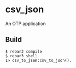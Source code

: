 csv_json
=====

An OTP application

Build
-----

    $ rebar3 compile
    $ rebar3 shell 
    1> csv_to_json:csv_to_json().

     


